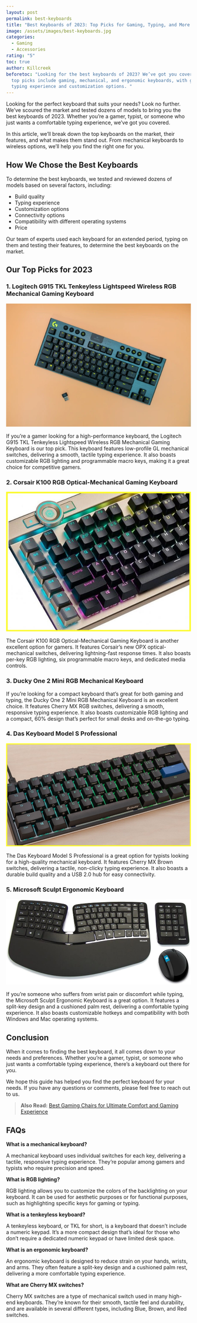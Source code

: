 ```yaml
---
layout: post
permalink: best-keyboards
title: "Best Keyboards of 2023: Top Picks for Gaming, Typing, and More "
image: /assets/images/best-keyboards.jpg
categories:
  - Gaming
  - Accessories
rating: "5"
toc: true
author: Killcreek
beforetoc: "Looking for the best keyboards of 2023? We’ve got you covered. Our
  top picks include gaming, mechanical, and ergonomic keyboards, with great
  typing experience and customization options. "
---
```

Looking for the perfect keyboard that suits your needs? Look no further. We’ve scoured the market and tested dozens of models to bring you the best keyboards of 2023. Whether you’re a gamer, typist, or someone who just wants a comfortable typing experience, we’ve got you covered.

In this article, we’ll break down the top keyboards on the market, their features, and what makes them stand out. From mechanical keyboards to wireless options, we’ll help you find the right one for you.

## How We Chose the Best Keyboards

To determine the best keyboards, we tested and reviewed dozens of models based on several factors, including:

* Build quality
* Typing experience
* Customization options
* Connectivity options
* Compatibility with different operating systems
* Price

Our team of experts used each keyboard for an extended period, typing on them and testing their features, to determine the best keyboards on the market.

## Our Top Picks for 2023

### 1. Logitech G915 TKL Tenkeyless Lightspeed Wireless RGB Mechanical Gaming Keyboard

![Best Keyboards of 2023](/assets/images/logitech-g915-tkl-featured.webp "Logitech G915 TKL")

If you’re a gamer looking for a high-performance keyboard, the Logitech G915 TKL Tenkeyless Lightspeed Wireless RGB Mechanical Gaming Keyboard is our top pick. This keyboard features low-profile GL mechanical switches, delivering a smooth, tactile typing experience. It also boasts customizable RGB lighting and programmable macro keys, making it a great choice for competitive gamers.

### 2. Corsair K100 RGB Optical-Mechanical Gaming Keyboard

![Best Keyboards of 2023](/assets/images/corsair-k100-rgb-optical.jpg "Corsair K100 RGB")

The Corsair K100 RGB Optical-Mechanical Gaming Keyboard is another excellent option for gamers. It features Corsair’s new OPX optical-mechanical switches, delivering lightning-fast response times. It also boasts per-key RGB lighting, six programmable macro keys, and dedicated media controls.

### 3. Ducky One 2 Mini RGB Mechanical Keyboard

If you’re looking for a compact keyboard that’s great for both gaming and typing, the Ducky One 2 Mini RGB Mechanical Keyboard is an excellent choice. It features Cherry MX RGB switches, delivering a smooth, responsive typing experience. It also boasts customizable RGB lighting and a compact, 60% design that’s perfect for small desks and on-the-go typing.

### 4. Das Keyboard Model S Professional

![Best Keyboards of 2023](/assets/images/das.jpg "Das Keyboard Model S")

The Das Keyboard Model S Professional is a great option for typists looking for a high-quality mechanical keyboard. It features Cherry MX Brown switches, delivering a tactile, non-clicky typing experience. It also boasts a durable build quality and a USB 2.0 hub for easy connectivity.

### 5. Microsoft Sculpt Ergonomic Keyboard

![Best Keyboards of 2023](/assets/images/microsoft-sculpt-ergonomic-keyboard.jpg "Microsoft Sculpt Ergonomic Keyboard")

If you’re someone who suffers from wrist pain or discomfort while typing, the Microsoft Sculpt Ergonomic Keyboard is a great option. It features a split-key design and a cushioned palm rest, delivering a comfortable typing experience. It also boasts customizable hotkeys and compatibility with both Windows and Mac operating systems.

## Conclusion

When it comes to finding the best keyboard, it all comes down to your needs and preferences. Whether you’re a gamer, typist, or someone who just wants a comfortable typing experience, there’s a keyboard out there for you.

We hope this guide has helped you find the perfect keyboard for your needs. If you have any questions or comments, please feel free to reach out to us.

> **A﻿lso Read:**  [Best Gaming Chairs for Ultimate Comfort and Gaming Experience](https://bundledeals.xyz/best-gaming-chairs-for-ultimate-comfort-and-gaming-experience/)

## FAQs

**What is a mechanical keyboard?** 

A mechanical keyboard uses individual switches for each key, delivering a tactile, responsive typing experience. They’re popular among gamers and typists who require precision and speed.

**What is RGB lighting?** 

RGB lighting allows you to customize the colors of the backlighting on your keyboard. It can be used for aesthetic purposes or for functional purposes, such as highlighting specific keys for gaming or typing.

**What is a tenkeyless keyboard?** 

A tenkeyless keyboard, or TKL for short, is a keyboard that doesn’t include a numeric keypad. It’s a more compact design that’s ideal for those who don’t require a dedicated numeric keypad or have limited desk space.

**What is an ergonomic keyboard?** 

An ergonomic keyboard is designed to reduce strain on your hands, wrists, and arms. They often feature a split-key design and a cushioned palm rest, delivering a more comfortable typing experience.

**What are Cherry MX switches?** 

Cherry MX switches are a type of mechanical switch used in many high-end keyboards. They’re known for their smooth, tactile feel and durability, and are available in several different types, including Blue, Brown, and Red switches.